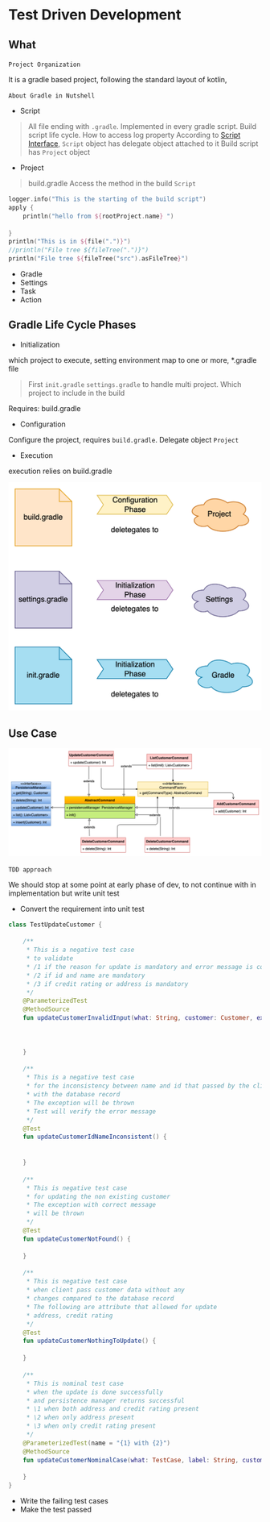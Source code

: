 # Test Driven Development

## What

`Project Organization`

It is a gradle based project, following the standard layout of kotlin,

`About Gradle in Nutshell`

* Script <Interface>
>All file ending with `.gradle`. Implemented in every gradle script. Build script life cycle. How to access log property
>According to [Script Interface](https://docs.gradle.org/current/javadoc/org/gradle/api/Script.html), `Script` object has delegate object attached to it
>Build script has `Project` object

* Project <Interface>
> build.gradle
Access the method in the build `Script`
```kotlin
logger.info("This is the starting of the build script")
apply {
    println("hello from ${rootProject.name} ")

}
println("This is in ${file(".")}")
//println("File tree ${fileTree(".")}")
println("File tree ${fileTree("src").asFileTree}")

```
* Gradle <Interface>
* Settings <Interface>
* Task <Interface>
* Action <Interface>

## Gradle Life Cycle Phases
* Initialization

which project to execute, setting environment
map to one or more, *.gradle file
> First `init.gradle`
> `settings.gradle` to handle multi project. Which project to include in the build

Requires: build.gradle
* Configuration

Configure the project, requires `build.gradle`. Delegate object `Project`

* Execution

execution relies on build.gradle

![Gradle Life Cycle](gradle_phases.png)

## Use Case

![Gradle Life Cycle](cd.png)

`TDD approach`

We should stop at some point at early phase of dev,
to not continue with in implementation but write unit test

* Convert the requirement into unit test
```kotlin
class TestUpdateCustomer {
    
    /**
     * This is a negative test case
     * to validate
     * /1 if the reason for update is mandatory and error message is correct
     * /2 if id and name are mandatory
     * /3 if credit rating or address is mandatory
     */
    @ParameterizedTest
    @MethodSource
    fun updateCustomerInvalidInput(what: String, customer: Customer, expectedMsg: String) {

        

    }

    /**
     * This is a negative test case
     * for the inconsistency between name and id that passed by the client
     * with the database record
     * The exception will be thrown
     * Test will verify the error message
     */
    @Test
    fun updateCustomerIdNameInconsistent() {
        
        
    }

    /**
     * This is negative test case
     * for updating the non existing customer
     * The exception with correct message
     * will be thrown
     */
    @Test
    fun updateCustomerNotFound() {

    }

    /**
     * This is negative test case
     * when client pass customer data without any
     * changes compared to the database record
     * The following are attribute that allowed for update
     * address, credit rating
     */
    @Test
    fun updateCustomerNothingToUpdate() {

    }

    /**
     * This is nominal test case
     * when the update is done successfully
     * and persistence manager returns successful
     * \1 when both address and credit rating present
     * \2 when only address present
     * \3 when only credit rating present
     */
    @ParameterizedTest(name = "{1} with {2}")
    @MethodSource
    fun updateCustomerNominalCase(what: TestCase, label: String, customer: Customer) {
        
    }
}
```
* Write the failing test cases
* Make the test passed
